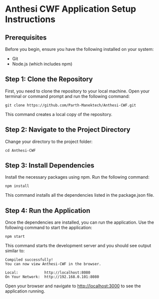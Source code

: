 # Anthesi CWF Application Setup Instructions

## Prerequisites
Before you begin, ensure you have the following installed on your system:
- Git
- Node.js (which includes npm)

## Step 1: Clone the Repository
First, you need to clone the repository to your local machine. Open your terminal or command prompt and run the following command:
```
git clone https://github.com/Parth-Manektech/Anthesi-CWF.git
```
This command creates a local copy of the repository.

## Step 2: Navigate to the Project Directory
Change your directory to the project folder:
```
cd Anthesi-CWF
```

## Step 3: Install Dependencies
Install the necessary packages using npm. Run the following command:
```
npm install
```
This command installs all the dependencies listed in the package.json file.

## Step 4: Run the Application
Once the dependencies are installed, you can run the application. Use the following command to start the application:
```
npm start
```
This command starts the development server and you should see output similar to:
```
Compiled successfully!
You can now view Anthesi-CWF in the browser.

Local:            http://localhost:8080
On Your Network:  http://192.168.0.101:8080
```
Open your browser and navigate to [http://localhost:3000](http://localhost:3000) to see the application running.